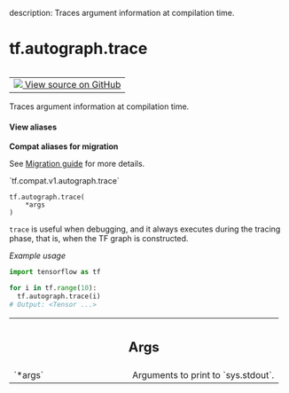 description: Traces argument information at compilation time.

<div itemscope itemtype="http://developers.google.com/ReferenceObject">
<meta itemprop="name" content="tf.autograph.trace" />
<meta itemprop="path" content="Stable" />
</div>

# tf.autograph.trace

<!-- Insert buttons and diff -->

<table class="tfo-notebook-buttons tfo-api nocontent" align="left">
<td>
  <a target="_blank" href="https://github.com/tensorflow/tensorflow/blob/r2.3/tensorflow/python/autograph/utils/ag_logging.py#L91-L111">
    <img src="https://www.tensorflow.org/images/GitHub-Mark-32px.png" />
    View source on GitHub
  </a>
</td>
</table>



Traces argument information at compilation time.

<section class="expandable">
  <h4 class="showalways">View aliases</h4>
  <p>
<b>Compat aliases for migration</b>
<p>See
<a href="https://www.tensorflow.org/guide/migrate">Migration guide</a> for
more details.</p>
<p>`tf.compat.v1.autograph.trace`</p>
</p>
</section>

<pre class="devsite-click-to-copy prettyprint lang-py tfo-signature-link">
<code>tf.autograph.trace(
    *args
)
</code></pre>



<!-- Placeholder for "Used in" -->

`trace` is useful when debugging, and it always executes during the tracing
phase, that is, when the TF graph is constructed.

_Example usage_

```python
import tensorflow as tf

for i in tf.range(10):
  tf.autograph.trace(i)
# Output: <Tensor ...>
```

<!-- Tabular view -->
 <table class="responsive fixed orange">
<colgroup><col width="214px"><col></colgroup>
<tr><th colspan="2"><h2 class="add-link">Args</h2></th></tr>

<tr>
<td>
`*args`
</td>
<td>
Arguments to print to `sys.stdout`.
</td>
</tr>
</table>


